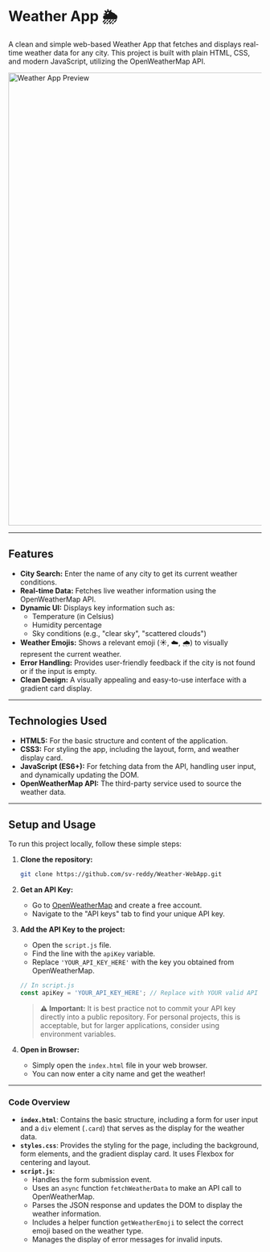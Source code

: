 # Weather App 🌦️

A clean and simple web-based Weather App that fetches and displays real-time weather data for any city. This project is built with plain HTML, CSS, and modern JavaScript, utilizing the OpenWeatherMap API.

<img width="1100" height="900" alt="Weather App Preview" src="https://github.com/user-attachments/assets/ce998350-f4b5-4fec-b557-6244ab6e4c39" />

---

## Features

* **City Search:** Enter the name of any city to get its current weather conditions.
* **Real-time Data:** Fetches live weather information using the OpenWeatherMap API.
* **Dynamic UI:** Displays key information such as:
    * Temperature (in Celsius)
    * Humidity percentage
    * Sky conditions (e.g., "clear sky", "scattered clouds")
* **Weather Emojis:** Shows a relevant emoji (☀️, ☁️, 🌧️) to visually represent the current weather.
* **Error Handling:** Provides user-friendly feedback if the city is not found or if the input is empty.
* **Clean Design:** A visually appealing and easy-to-use interface with a gradient card display.

---

## Technologies Used

* **HTML5:** For the basic structure and content of the application.
* **CSS3:** For styling the app, including the layout, form, and weather display card.
* **JavaScript (ES6+):** For fetching data from the API, handling user input, and dynamically updating the DOM.
* **OpenWeatherMap API:** The third-party service used to source the weather data.

---

## Setup and Usage

To run this project locally, follow these simple steps:

1.  **Clone the repository:**
    ```sh
    git clone https://github.com/sv-reddy/Weather-WebApp.git
    ```

2.  **Get an API Key:**
    * Go to [OpenWeatherMap](https://openweathermap.org/api) and create a free account.
    * Navigate to the "API keys" tab to find your unique API key.

3.  **Add the API Key to the project:**
    * Open the `script.js` file.
    * Find the line with the `apiKey` variable.
    * Replace `'YOUR_API_KEY_HERE'` with the key you obtained from OpenWeatherMap.

    ```javascript
    // In script.js
    const apiKey = 'YOUR_API_KEY_HERE'; // Replace with YOUR valid API key
    ```
    > **⚠️ Important:** It is best practice not to commit your API key directly into a public repository. For personal projects, this is acceptable, but for larger applications, consider using environment variables.

4.  **Open in Browser:**
    * Simply open the `index.html` file in your web browser.
    * You can now enter a city name and get the weather!

---

### Code Overview

* **`index.html`**: Contains the basic structure, including a form for user input and a `div` element (`.card`) that serves as the display for the weather data.
* **`styles.css`**: Provides the styling for the page, including the background, form elements, and the gradient display card. It uses Flexbox for centering and layout.
* **`script.js`**:
    * Handles the form submission event.
    * Uses an `async` function `fetchWeatherData` to make an API call to OpenWeatherMap.
    * Parses the JSON response and updates the DOM to display the weather information.
    * Includes a helper function `getWeatherEmoji` to select the correct emoji based on the weather type.
    * Manages the display of error messages for invalid inputs.
